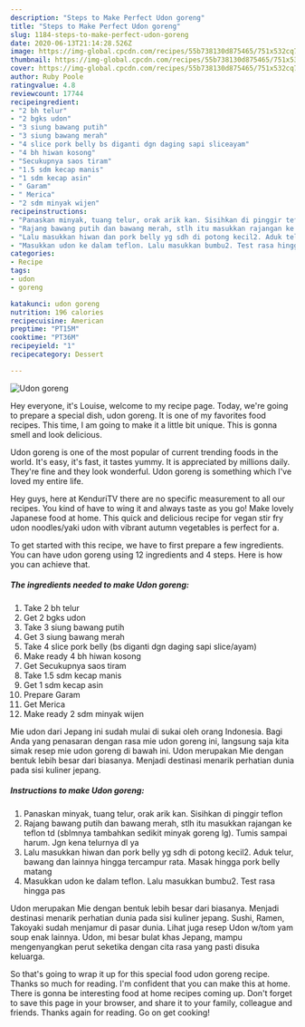 ```yaml
---
description: "Steps to Make Perfect Udon goreng"
title: "Steps to Make Perfect Udon goreng"
slug: 1184-steps-to-make-perfect-udon-goreng
date: 2020-06-13T21:14:28.526Z
image: https://img-global.cpcdn.com/recipes/55b738130d875465/751x532cq70/udon-goreng-foto-resep-utama.jpg
thumbnail: https://img-global.cpcdn.com/recipes/55b738130d875465/751x532cq70/udon-goreng-foto-resep-utama.jpg
cover: https://img-global.cpcdn.com/recipes/55b738130d875465/751x532cq70/udon-goreng-foto-resep-utama.jpg
author: Ruby Poole
ratingvalue: 4.8
reviewcount: 17744
recipeingredient:
- "2 bh telur"
- "2 bgks udon"
- "3 siung bawang putih"
- "3 siung bawang merah"
- "4 slice pork belly bs diganti dgn daging sapi sliceayam"
- "4 bh hiwan kosong"
- "Secukupnya saos tiram"
- "1.5 sdm kecap manis"
- "1 sdm kecap asin"
- " Garam"
- " Merica"
- "2 sdm minyak wijen"
recipeinstructions:
- "Panaskan minyak, tuang telur, orak arik kan. Sisihkan di pinggir teflon"
- "Rajang bawang putih dan bawang merah, stlh itu masukkan rajangan ke teflon td (sblmnya tambahkan sedikit minyak goreng lg). Tumis sampai harum. Jgn kena telurnya dl ya"
- "Lalu masukkan hiwan dan pork belly yg sdh di potong kecil2. Aduk telur, bawang dan lainnya hingga tercampur rata. Masak hingga pork belly matang"
- "Masukkan udon ke dalam teflon. Lalu masukkan bumbu2. Test rasa hingga pas"
categories:
- Recipe
tags:
- udon
- goreng

katakunci: udon goreng 
nutrition: 196 calories
recipecuisine: American
preptime: "PT15M"
cooktime: "PT36M"
recipeyield: "1"
recipecategory: Dessert

---
```



![Udon goreng](https://img-global.cpcdn.com/recipes/55b738130d875465/751x532cq70/udon-goreng-foto-resep-utama.jpg)

Hey everyone, it's Louise, welcome to my recipe page. Today, we're going to prepare a special dish, udon goreng. It is one of my favorites food recipes. This time, I am going to make it a little bit unique. This is gonna smell and look delicious.

Udon goreng is one of the most popular of current trending foods in the world. It's easy, it's fast, it tastes yummy. It is appreciated by millions daily. They're fine and they look wonderful. Udon goreng is something which I've loved my entire life.

Hey guys, here at KenduriTV there are no specific measurement to all our recipes. You kind of have to wing it and always taste as you go! Make lovely Japanese food at home. This quick and delicious recipe for vegan stir fry udon noodles/yaki udon with vibrant autumn vegetables is perfect for a.


To get started with this recipe, we have to first prepare a few ingredients. You can have udon goreng using 12 ingredients and 4 steps. Here is how you can achieve that.

<!--inarticleads1-->

##### The ingredients needed to make Udon goreng:

1. Take 2 bh telur
1. Get 2 bgks udon
1. Take 3 siung bawang putih
1. Get 3 siung bawang merah
1. Take 4 slice pork belly (bs diganti dgn daging sapi slice/ayam)
1. Make ready 4 bh hiwan kosong
1. Get Secukupnya saos tiram
1. Take 1.5 sdm kecap manis
1. Get 1 sdm kecap asin
1. Prepare  Garam
1. Get  Merica
1. Make ready 2 sdm minyak wijen


Mie udon dari Jepang ini sudah mulai di sukai oleh orang Indonesia. Bagi Anda yang penasaran dengan rasa mie udon goreng ini, langsung saja kita simak resep mie udon goreng di bawah ini. Udon merupakan Mie dengan bentuk lebih besar dari biasanya. Menjadi destinasi menarik perhatian dunia pada sisi kuliner jepang. 

<!--inarticleads2-->

##### Instructions to make Udon goreng:

1. Panaskan minyak, tuang telur, orak arik kan. Sisihkan di pinggir teflon
1. Rajang bawang putih dan bawang merah, stlh itu masukkan rajangan ke teflon td (sblmnya tambahkan sedikit minyak goreng lg). Tumis sampai harum. Jgn kena telurnya dl ya
1. Lalu masukkan hiwan dan pork belly yg sdh di potong kecil2. Aduk telur, bawang dan lainnya hingga tercampur rata. Masak hingga pork belly matang
1. Masukkan udon ke dalam teflon. Lalu masukkan bumbu2. Test rasa hingga pas


Udon merupakan Mie dengan bentuk lebih besar dari biasanya. Menjadi destinasi menarik perhatian dunia pada sisi kuliner jepang. Sushi, Ramen, Takoyaki sudah menjamur di pasar dunia. Lihat juga resep Udon w/tom yam soup enak lainnya. Udon, mi besar bulat khas Jepang, mampu mengenyangkan perut seketika dengan cita rasa yang pasti disuka keluarga. 

So that's going to wrap it up for this special food udon goreng recipe. Thanks so much for reading. I'm confident that you can make this at home. There is gonna be interesting food at home recipes coming up. Don't forget to save this page in your browser, and share it to your family, colleague and friends. Thanks again for reading. Go on get cooking!
